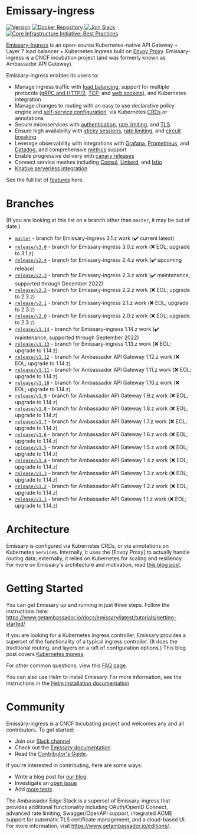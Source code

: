Emissary-ingress
================

<!-- [![Alt Text][image-url]][link-url] -->
[![Version][badge-version-img]][badge-version-link]
[![Docker Repository][badge-docker-img]][badge-docker-link]
[![Join Slack][badge-slack-img]][badge-slack-link]
[![Core Infrastructure Initiative: Best Practices][badge-cii-img]][badge-cii-link]

[badge-version-img]: https://img.shields.io/docker/v/emissaryingress/emissary?sort=semver
[badge-version-link]: https://github.com/emissary-ingress/emissary/releases
[badge-docker-img]: https://img.shields.io/docker/pulls/emissaryingress/emissary
[badge-docker-link]: https://hub.docker.com/r/emissaryingress/emissary
[badge-slack-img]: https://img.shields.io/badge/slack-join-orange.svg
[badge-slack-link]: https://a8r.io/slack
[badge-cii-img]: https://bestpractices.coreinfrastructure.org/projects/1852/badge
[badge-cii-link]: https://bestpractices.coreinfrastructure.org/projects/1852

<!-- Links are (mostly) at the end of this document, for legibility. -->

[Emissary-Ingress](https://www.getambassador.io) is an open-source Kubernetes-native API Gateway +
Layer 7 load balancer + Kubernetes Ingress built on [Envoy Proxy](https://www.envoyproxy.io).
Emissary-ingress is a CNCF incubation project (and was formerly known as Ambassador API Gateway).

Emissary-ingress enables its users to:
* Manage ingress traffic with [load balancing], support for multiple protocols ([gRPC and HTTP/2], [TCP], and [web sockets]), and Kubernetes integration
* Manage changes to routing with an easy to use declarative policy engine and [self-service configuration], via Kubernetes [CRDs] or annotations
* Secure microservices with [authentication], [rate limiting], and [TLS]
* Ensure high availability with [sticky sessions], [rate limiting], and [circuit breaking]
* Leverage observability with integrations with [Grafana], [Prometheus], and [Datadog], and comprehensive [metrics] support
* Enable progressive delivery with [canary releases]
* Connect service meshes including [Consul], [Linkerd], and [Istio]
* [Knative serverless integration]

See the full list of [features](https://www.getambassador.io/features/) here.

Branches
========

(If you are looking at this list on a branch other than `master`, it
may be out of date.)

- [`master`](https://github.com/emissary-ingress/emissary/tree/master) - branch for Emissary-ingress 3.1.z work (:heavy_check_mark: current latest)
- [`release/v3.0`](https://github.com/emissary-ingress/emissary/tree/release/v3.0) - branch for Emissary-ingress 3.0.z work (:x: EOL; upgrade to 3.1.z)
- [`release/v2.4`](https://github.com/emissary-ingress/emissary/tree/release/v2.4) - branch for Emissary-ingress 2.4.z work (:heavy_check_mark: upcoming release)
- [`release/v2.3`](https://github.com/emissary-ingress/emissary/tree/release/v2.3) - branch for Emissary-ingress 2.3.z work (:heavy_check_mark: maintenance, supported through December 2022)
- [`release/v2.2`](https://github.com/emissary-ingress/emissary/tree/release/v2.2) - branch for Emissary-ingress 2.2.z work (:x: EOL; upgrade to 2.3.z)
- [`release/v2.1`](https://github.com/emissary-ingress/emissary/tree/release/v2.1) - branch for Emissary-ingress 2.1.z work (:x: EOL; upgrade to 2.3.z)
- [`release/v2.0`](https://github.com/emissary-ingress/emissary/tree/release/v2.0) - branch for Emissary-ingress 2.0.z work (:x: EOL; upgrade to 2.3.z)
- [`release/v1.14`](https://github.com/emissary-ingress/emissary/tree/release/v1.14) - branch for Emissary-ingress 1.14.z work (:heavy_check_mark: maintenance, supported through September 2022)
- [`release/v1.13`](https://github.com/emissary-ingress/emissary/tree/release/v1.13) - branch for Emissary-ingress 1.13.z work (:x: EOL; upgrade to 1.14.z)
- [`release/v1.12`](https://github.com/emissary-ingress/emissary/tree/release/v1.12) - branch for Ambassador API Gateway 1.12.z work (:x: EOL; upgrade to 1.14.z)
- [`release/v1.11`](https://github.com/emissary-ingress/emissary/tree/release/v1.11) - branch for Ambassador API Gateway 1.11.z work (:x: EOL; upgrade to 1.14.z)
- [`release/v1.10`](https://github.com/emissary-ingress/emissary/tree/release/v1.10) - branch for Ambassador API Gateway 1.10.z work (:x: EOL; upgrade to 1.14.z)
- [`release/v1.9`](https://github.com/emissary-ingress/emissary/tree/release/v1.9) - branch for Ambassador API Gateway 1.9.z work (:x: EOL; upgrade to 1.14.z)
- [`release/v1.8`](https://github.com/emissary-ingress/emissary/tree/release/v1.8) - branch for Ambassador API Gateway 1.8.z work (:x: EOL; upgrade to 1.14.z)
- [`release/v1.7`](https://github.com/emissary-ingress/emissary/tree/release/v1.7) - branch for Ambassador API Gateway 1.7.z work (:x: EOL; upgrade to 1.14.z)
- [`release/v1.6`](https://github.com/emissary-ingress/emissary/tree/release/v1.6) - branch for Ambassador API Gateway 1.6.z work (:x: EOL; upgrade to 1.14.z)
- [`release/v1.5`](https://github.com/emissary-ingress/emissary/tree/release/v1.5) - branch for Ambassador API Gateway 1.5.z work (:x: EOL; upgrade to 1.14.z)
- [`release/v1.4`](https://github.com/emissary-ingress/emissary/tree/release/v1.4) - branch for Ambassador API Gateway 1.4.z work (:x: EOL; upgrade to 1.14.z)
- [`release/v1.3`](https://github.com/emissary-ingress/emissary/tree/release/v1.3) - branch for Ambassador API Gateway 1.3.z work (:x: EOL; upgrade to 1.14.z)
- [`release/v1.2`](https://github.com/emissary-ingress/emissary/tree/release/v1.2) - branch for Ambassador API Gateway 1.2.z work (:x: EOL; upgrade to 1.14.z)
- [`release/v1.1`](https://github.com/emissary-ingress/emissary/tree/release/v1.1) - branch for Ambassador API Gateway 1.1.z work (:x: EOL; upgrade to 1.14.z)

Architecture
============

Emissary is configured via Kubernetes CRDs, or via annotations on Kubernetes `Service`s. Internally,
it uses the [Envoy Proxy] to actually handle routing data; externally, it relies on Kubernetes for
scaling and resiliency. For more on Emissary's architecture and motivation, read [this blog post](https://blog.getambassador.io/building-ambassador-an-open-source-api-gateway-on-kubernetes-and-envoy-ed01ed520844).

Getting Started
===============

You can get Emissary up and running in just three steps. Follow the instructions here: https://www.getambassador.io/docs/emissary/latest/tutorials/getting-started/

If you are looking for a Kubernetes ingress controller, Emissary provides a superset of the functionality of a typical ingress controller. (It does the traditional routing, and layers on a raft of configuration options.) This blog post covers [Kubernetes ingress](https://blog.getambassador.io/kubernetes-ingress-nodeport-load-balancers-and-ingress-controllers-6e29f1c44f2d).

For other common questions, view this [FAQ page](https://www.getambassador.io/docs/emissary/latest/about/faq/).

You can also use Helm to install Emissary. For more information, see the instructions in the [Helm installation documentation](https://www.getambassador.io/docs/emissary/latest/topics/install/helm/)

Community
=========

Emissary-ingress is a CNCF Incubating project and welcomes any and all contributors. To get started:

* Join our [Slack channel](https://a8r.io/slack)
* Check out the [Emissary documentation](https://www.getambassador.io/docs/emissary/)
* Read the [Contributor's Guide](https://github.com/emissary-ingress/emissary/blob/master/DEVELOPING.md).

If you're interested in contributing, here are some ways:

* Write a blog post for [our blog](https://blog.getambassador.io)
* Investigate an [open issue](https://github.com/emissary-ingress/emissary/issues)
* Add [more tests](https://github.com/emissary-ingress/emissary/tree/master/ambassador/tests)

The Ambassador Edge Stack is a superset of Emissary-ingress that provides additional functionality including OAuth/OpenID Connect, advanced rate limiting, Swagger/OpenAPI support, integrated ACME support for automatic TLS certificate management, and a cloud-based UI. For more information, visit https://www.getambassador.io/editions/.

<!-- Please keep this list sorted. -->
[authentication]: https://www.getambassador.io/docs/emissary/latest/topics/running/services/auth-service/
[canary releases]: https://www.getambassador.io/docs/emissary/latest/topics/using/canary/
[circuit breaking]: https://www.getambassador.io/docs/emissary/latest/topics/using/circuit-breakers/
[Consul]: https://www.getambassador.io/docs/emissary/latest/howtos/consul/
[CRDs]: https://kubernetes.io/docs/concepts/extend-kubernetes/api-extension/custom-resources/
[Datadog]: https://www.getambassador.io/docs/emissary/latest/topics/running/statistics/#datadog
[Grafana]: https://www.getambassador.io/docs/emissary/latest/topics/running/statistics/#grafana
[gRPC and HTTP/2]: https://www.getambassador.io/docs/emissary/latest/howtos/grpc/
[Istio]: https://www.getambassador.io/docs/emissary/latest/howtos/istio/
[Knative serverless integration]: https://www.getambassador.io/docs/emissary/latest/howtos/knative/
[Linkerd]: https://www.getambassador.io/docs/emissary/latest/howtos/linkerd2/
[load balancing]: https://www.getambassador.io/docs/emissary/latest/topics/running/load-balancer/
[metrics]: https://www.getambassador.io/docs/emissary/latest/topics/running/statistics/
[Prometheus]: https://www.getambassador.io/docs/emissary/latest/topics/running/statistics/#prometheus
[rate limiting]: https://www.getambassador.io/docs/emissary/latest/topics/running/services/rate-limit-service/
[self-service configuration]: https://www.getambassador.io/docs/emissary/latest/topics/using/mappings/
[sticky sessions]: https://www.getambassador.io/docs/emissary/latest/topics/running/load-balancer/#sticky-sessions--session-affinity
[TCP]: https://www.getambassador.io/docs/emissary/latest/topics/using/tcpmappings/
[TLS]: https://www.getambassador.io/docs/emissary/latest/howtos/tls-termination/
[web sockets]: https://www.getambassador.io/docs/emissary/latest/topics/using/tcpmappings/
